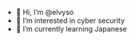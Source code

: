 - 👋 Hi, I’m @elvyso
- 👀 I’m interested in cyber security
- 🌱 I’m currently learning Japanese



<!---
elvyso/elvyso is a ✨ special ✨ repository because its `README.md` (this file) appears on your GitHub profile.
You can click the Preview link to take a look at your changes.
--->
